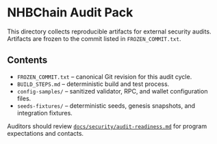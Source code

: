 # NHBChain Audit Pack

This directory collects reproducible artifacts for external security audits. Artifacts are frozen to the commit listed in `FROZEN_COMMIT.txt`.

## Contents
- `FROZEN_COMMIT.txt` – canonical Git revision for this audit cycle.
- `BUILD_STEPS.md` – deterministic build and test process.
- `config-samples/` – sanitized validator, RPC, and wallet configuration files.
- `seeds-fixtures/` – deterministic seeds, genesis snapshots, and integration fixtures.

Auditors should review [`docs/security/audit-readiness.md`](../../docs/security/audit-readiness.md) for program expectations and contacts.


